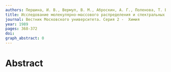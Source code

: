 ```yaml
---
authors: Першина, И. В., Вермул, В. М., Аброскин, А. Г., Поленова, Т. В., Иванова, Е. К.
title: Исследование молекулярно-массового распределения и спектральных параметров фульвокислот природных вод. 3. Влияние молекулярно-массового состава на флуоресцентные свойства фульвокислот
journal: Вестник Московского университета. Серия 2 -  Химия
year: 1989
pages: 368-372
doi: 
graph_abstract: 0
---
```


# Abstract 

 